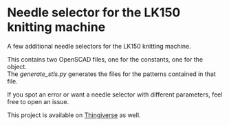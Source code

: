 # Needle selector for the LK150 knitting machine

A few additional needle selectors for the LK150 knitting machine.

This contains two OpenSCAD files, one for the constants, one for the object.  
The _generate\_stls.py_ generates the files for the patterns contained in that file.

If you spot an error or want a needle selector with different parameters, feel free to open an issue.

This project is available on [Thingiverse](https://www.thingiverse.com/thing:6894168) as well.
